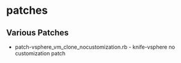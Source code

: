 patches
=======

Various Patches
---------------

*   patch-vsphere_vm_clone_nocustomization.rb - knife-vsphere no customization patch


